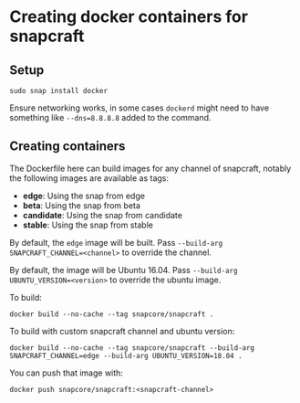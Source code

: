 # Creating docker containers for snapcraft

## Setup

    sudo snap install docker

Ensure networking works, in some cases `dockerd` might need to have something
like `--dns=8.8.8.8` added to the command.

## Creating containers

The Dockerfile here can build images for any channel of snapcraft, notably the
following images are available as tags:

- **edge**: Using the snap from edge
- **beta**: Using the snap from beta
- **candidate**: Using the snap from candidate
- **stable**: Using the snap from stable

By default, the `edge` image will be built. Pass `--build-arg SNAPCRAFT_CHANNEL=<channel>`
to override the channel.

By default, the image will be Ubuntu 16.04.  Pass `--build-arg UBUNTU_VERSION=<version>`
to override the ubuntu image.

To build:

    docker build --no-cache --tag snapcore/snapcraft .

To build with custom snapcraft channel and ubuntu version:

    docker build --no-cache --tag snapcore/snapcraft --build-arg SNAPCRAFT_CHANNEL=edge --build-arg UBUNTU_VERSION=18.04 .

You can push that image with:

    docker push snapcore/snapcraft:<snapcraft-channel>

